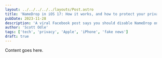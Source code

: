 ```yaml
---
layout: ../../../../../layouts/Post.astro
title: 'NameDrop in iOS 17: How it works, and how to protect your privacy'
pubDate: 2023-11-28
description: 'A viral Facebook post says you should disable NameDrop on your iPhone. What are the risks?'
author: 'Scott Odle'
tags: ['tech', 'privacy', 'Apple', 'iPhone', 'fake news']
draft: true
---
```


Content goes here.
